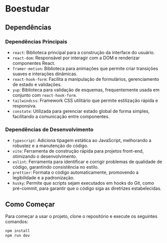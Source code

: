 # Boestudar

## Dependências

### Dependências Principais

- `react`: Biblioteca principal para a construção da interface do usuário.
- `react-dom`: Responsável por interagir com a DOM e renderizar componentes React.
- `framer-motion`: Biblioteca para animações que permite criar transições suaves e interações dinâmicas.
- `react-hook-form`: Facilita a manipulação de formulários, gerenciamento de estado e validações.
- `yup`: Biblioteca para validação de esquemas, frequentemente usada em conjunto com `react-hook-form`.
- `tailwindcss`: Framework CSS utilitário que permite estilização rápida e responsiva.
- `constate`: Utilizada para gerenciar estado global de forma simples, facilitando a comunicação entre componentes.

### Dependências de Desenvolvimento

- `typescript`: Adiciona tipagem estática ao JavaScript, melhorando a robustez e a manutenção do código.
- `vite`: Ferramenta de construção rápida para projetos front-end, otimizando o desenvolvimento.
- `eslint`: Ferramenta para identificar e corrigir problemas de qualidade de código, garantindo consistência no estilo.
- `prettier`: Formata o código automaticamente, promovendo a legibilidade e a padronização.
- `husky`: Permite que scripts sejam executados em hooks do Git, como pré-commit, para garantir que o código siga as diretrizes estabelecidas.

## Como Começar

Para começar a usar o projeto, clone o repositório e execute os seguintes comandos:

```bash
npm install
npm run dev
```
